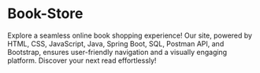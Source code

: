 # Book-Store
Explore a seamless online book shopping experience! Our site, powered by HTML, CSS, JavaScript, Java, Spring Boot, SQL, Postman API, and Bootstrap, ensures user-friendly navigation and a visually engaging platform. Discover your next read effortlessly!
